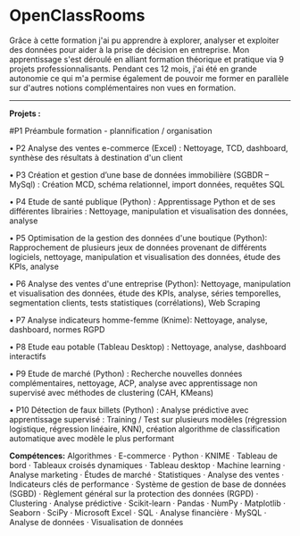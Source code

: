 # OpenClassRooms

Grâce à cette formation j'ai pu apprendre à explorer, analyser et exploiter des données pour aider à la prise de décision en entreprise. Mon apprentissage s'est déroulé en alliant formation théorique et pratique via 9 projets professionnalisants. 
Pendant ces 12 mois, j'ai été en grande autonomie ce qui m'a permise également de pouvoir me former en parallèle sur d'autres notions complémentaires non vues en formation.

----

**Projets :**

#P1 Préambule formation - plannification / organisation 

• P2 Analyse des ventes e-commerce (Excel) : Nettoyage, TCD, dashboard, synthèse des résultats à destination d'un client

• P3 Création et gestion d’une base de données immobilière (SGBDR – MySql) : Création MCD, schéma relationnel, import données, requêtes SQL 

• P4 Etude de santé publique (Python) : Apprentissage Python et de ses différentes librairies : Nettoyage, manipulation et visualisation des données, analyse

• P5 Optimisation de la gestion des données d'une boutique (Python): Rapprochement de plusieurs jeux de données provenant de différents logiciels, nettoyage, manipulation et visualisation des données, étude des KPIs, analyse

• P6 Analyse des ventes d'une entreprise (Python): Nettoyage, manipulation et visualisation des données, étude des KPIs, analyse, séries temporelles, segmentation clients, tests statistiques (corrélations), Web Scraping

• P7 Analyse indicateurs homme-femme (Knime): Nettoyage, analyse, dashboard, normes RGPD

• P8 Etude eau potable (Tableau Desktop) : Nettoyage, analyse, dashboard interactifs

• P9 Etude de marché (Python) : Recherche nouvelles données complémentaires, nettoyage, ACP, analyse avec apprentissage non supervisé avec méthodes de clustering (CAH, KMeans)

• P10 Détection de faux billets (Python) : Analyse prédictive avec apprentissage supervisé : Training / Test sur plusieurs modèles (régression logistique, régression linéaire, KNN), création algorithme de classification automatique avec modèle le plus performant

**Compétences:** Algorithmes · E-commerce · Python · KNIME · Tableau de bord · Tableaux croisés dynamiques · Tableau desktop · Machine learning · Analyse marketing · Études de marché · Statistiques · Analyse des ventes · Indicateurs clés de performance · Système de gestion de base de données (SGBD) · Règlement général sur la protection des données (RGPD) · Clustering · Analyse prédictive · Scikit-learn · Pandas · NumPy · Matplotlib · Seaborn · SciPy · Microsoft Excel · SQL · Analyse financière · MySQL · Analyse de données · Visualisation de données
